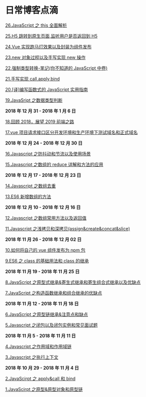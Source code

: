 # 日常博客点滴

[26.JavaScript 之 this 全面解析](https://github.com/heyushuo/Blob/blob/master/JavaScript/26.JavaScript%E4%B9%8Bthis%E5%85%A8%E9%9D%A2%E8%A7%A3%E6%9E%90.md)

[25.H5 跳转到原生页面,监听用户是否返回到 H5](https://github.com/heyushuo/Blob/blob/master/JavaScript/25.H5%E8%B7%B3%E8%BD%AC%E5%88%B0%E5%8E%9F%E7%94%9F%E9%A1%B5%E9%9D%A2%2C%E7%9B%91%E5%90%AC%E7%94%A8%E6%88%B7%E6%98%AF%E5%90%A6%E8%BF%94%E5%9B%9E%E5%88%B0H5.md)

[24.Vue 实现跑马灯效果以及封装为组件发布](https://github.com/heyushuo/Blob/blob/master/JavaScript/24.Vue%E5%AE%9E%E7%8E%B0%E8%B7%91%E9%A9%AC%E7%81%AF%E6%95%88%E6%9E%9C%E4%BB%A5%E5%8F%8A%E5%B0%81%E8%A3%85%E4%B8%BA%E7%BB%84%E4%BB%B6%E5%8F%91%E5%B8%83.md)

[23.new 对象过程以及手写实现 new 操作](https://github.com/heyushuo/Blob/blob/master/JavaScript/23.new%E5%AF%B9%E8%B1%A1%E8%BF%87%E7%A8%8B%E4%BB%A5%E5%8F%8A%E6%89%8B%E5%86%99%E5%AE%9E%E7%8E%B0new%E6%93%8D%E4%BD%9C.md)

[22.强制类型转换-笔记(你不知道的 JavaScript 中卷)](<https://github.com/heyushuo/Blob/blob/master/JavaScript/22.%E5%BC%BA%E5%88%B6%E7%B1%BB%E5%9E%8B%E8%BD%AC%E6%8D%A2-%E7%AC%94%E8%AE%B0(%E4%BD%A0%E4%B8%8D%E7%9F%A5%E9%81%93%E7%9A%84JavaScript%E4%B8%AD%E5%8D%B7).md>)

[21.手写实现 call,apply,bind](https://github.com/heyushuo/Blob/blob/master/JavaScript/21.%E6%89%8B%E5%86%99%E5%AE%9E%E7%8E%B0call%2Capply%2Cbind.md)

[20.[译]编写函数式的 JavaScript 实用指南](https://github.com/heyushuo/Blob/blob/master/JavaScript/20.%5B%E8%AF%91%5D%E7%BC%96%E5%86%99%E5%87%BD%E6%95%B0%E5%BC%8F%E7%9A%84%20JavaScript%20%E5%AE%9E%E7%94%A8%E6%8C%87%E5%8D%97.md)

[19.JavaSript 之数据类型判断](https://github.com/heyushuo/Blob/blob/master/JavaScript/19.JavaSript%E4%B9%8B%E6%95%B0%E6%8D%AE%E7%B1%BB%E5%9E%8B%E5%88%A4%E6%96%AD.md)

**2018 年 12 月 31 - 2018 年 1 月 6 日**

[18.回顾 2018，展望 2019 前端之路](https://github.com/heyushuo/Blob/blob/master/JavaScript/18.%E5%9B%9E%E9%A1%BE2018%EF%BC%8C%E5%B1%95%E6%9C%9B2019%E5%89%8D%E7%AB%AF%E4%B9%8B%E8%B7%AF.md)

[17.vue 项目请求接口区分开发环境和生产环境下测试域名和正式域名](https://github.com/heyushuo/Blob/blob/master/JavaScript/17.vue%E9%A1%B9%E7%9B%AE%E8%AF%B7%E6%B1%82%E6%8E%A5%E5%8F%A3%E5%8C%BA%E5%88%86%E5%BC%80%E5%8F%91%E7%8E%AF%E5%A2%83%E5%92%8C%E7%94%9F%E4%BA%A7%E7%8E%AF%E5%A2%83%E4%B8%8B%E6%B5%8B%E8%AF%95%E5%9F%9F%E5%90%8D%E5%92%8C%E6%AD%A3%E5%BC%8F%E5%9F%9F%E5%90%8D.md)

**2018 年 12 月 24 - 2018 年 12 月 30 日**

[16.Javascript 之防抖动和节流以及使用场景](https://github.com/heyushuo/Blob/blob/master/JavaScript/16.Javascript%E4%B9%8B%E9%98%B2%E6%8A%96%E5%8A%A8%E5%92%8C%E8%8A%82%E6%B5%81%E4%BB%A5%E5%8F%8A%E4%BD%BF%E7%94%A8%E5%9C%BA%E6%99%AF.md)

[15.Javascript 之数组的 reduce 详解和方法的应用](https://github.com/heyushuo/Blob/blob/master/JavaScript/15.Javascript%E4%B9%8B%E6%95%B0%E7%BB%84%E7%9A%84reduce%E8%AF%A6%E8%A7%A3%E5%92%8C%E6%96%B9%E6%B3%95%E7%9A%84%E5%BA%94%E7%94%A8.md)

**2018 年 12 月 17 - 2018 年 12 月 23 日**

[14.Javascript 之数组去重](https://github.com/heyushuo/Blob/blob/master/JavaScript/14.Javascript%E4%B9%8B%E6%95%B0%E7%BB%84%E5%8E%BB%E9%87%8D.md)

[13.ES6 新增数组的方法](https://github.com/heyushuo/Blob/blob/master/JavaScript/13.ES6%E6%96%B0%E5%A2%9E%E6%95%B0%E7%BB%84%E7%9A%84%E6%96%B9%E6%B3%95.md)

**2018 年 12 月 10 - 2018 年 12 月 16 日**

[12.Javascript 之数组常用方法以及返回值](https://github.com/heyushuo/Blob/blob/master/JavaScript/12.Javascript%E4%B9%8B%E6%95%B0%E7%BB%84%E5%B8%B8%E7%94%A8%E6%96%B9%E6%B3%95%E4%BB%A5%E5%8F%8A%E8%BF%94%E5%9B%9E%E5%80%BC.md)

[11.Javascript 之浅拷贝和深拷贝(assign&create&concat&slice)](<https://github.com/heyushuo/Blob/blob/master/JavaScript/11.Javascript%E4%B9%8B%E6%B5%85%E6%8B%B7%E8%B4%9D%E5%92%8C%E6%B7%B1%E6%8B%B7%E8%B4%9D(assign%26create%26concat%26slice).md>)

**2018 年 11 月 26 - 2018 年 12 月 02 日**

[10.如何将自己的 vue 组件发布为 npm 包](https://github.com/heyushuo/Blob/blob/master/JavaScript/10.%E5%A6%82%E4%BD%95%E5%B0%86%E8%87%AA%E5%B7%B1%E7%9A%84vue%E7%BB%84%E4%BB%B6%E5%8F%91%E5%B8%83%E4%B8%BAnpm%E5%8C%85.md)

[9.ES6 之 class 的基础用法和 class 的继承](https://github.com/heyushuo/Blob/blob/master/JavaScript/9.ES6%E4%B9%8Bclass%E7%9A%84%E5%9F%BA%E7%A1%80%E7%94%A8%E6%B3%95%E5%92%8Cclass%E7%9A%84%E7%BB%A7%E6%89%BF.md)

**2018 年 11 月 19 - 2018 年 11 月 25 日**

[8.JavaScript 之原型式继承&寄生式继承和寄生组合式继承以及优缺点](https://github.com/heyushuo/Blob/blob/master/JavaScript/8.JavaScript%E4%B9%8B%E5%8E%9F%E5%9E%8B%E5%BC%8F%E7%BB%A7%E6%89%BF%26%E5%AF%84%E7%94%9F%E5%BC%8F%E7%BB%A7%E6%89%BF%E5%92%8C%E5%AF%84%E7%94%9F%E7%BB%84%E5%90%88%E5%BC%8F%E7%BB%A7%E6%89%BF%E4%BB%A5%E5%8F%8A%E4%BC%98%E7%BC%BA%E7%82%B9.md)

[7.JavaScript 之构造函数继承和组合继承的优缺点](https://github.com/heyushuo/Blob/blob/master/JavaScript/7.JavaScript%E4%B9%8B%E6%9E%84%E9%80%A0%E5%87%BD%E6%95%B0%E7%BB%A7%E6%89%BF%E5%92%8C%E7%BB%84%E5%90%88%E7%BB%A7%E6%89%BF%E7%9A%84%E4%BC%98%E7%BC%BA%E7%82%B9.md)

**2018 年 11 月 12 - 2018 年 11 月 18 日**

[6.JavaScript 之原型链继承&注意点和缺点](https://github.com/heyushuo/Blob/blob/master/JavaScript/6.JavaScript%E4%B9%8B%E5%8E%9F%E5%9E%8B%E9%93%BE%E7%BB%A7%E6%89%BF%26%E6%B3%A8%E6%84%8F%E7%82%B9%E5%92%8C%E7%BC%BA%E7%82%B9.md)

[5.Javascript 之闭包以及闭包实例和常见面试题](https://github.com/heyushuo/Blob/blob/master/JavaScript/5.Javascript%E4%B9%8B%E9%97%AD%E5%8C%85%E4%BB%A5%E5%8F%8A%E9%97%AD%E5%8C%85%E5%AE%9E%E4%BE%8B%E5%92%8C%E5%B8%B8%E8%A7%81%E9%9D%A2%E8%AF%95%E9%A2%98.md)

**2018 年 11 月 5 - 2018 年 11 月 11 日**

[4.Javascript 之作用域和作用域链](https://github.com/heyushuo/Blob/blob/master/JavaScript/4.Javascript%E4%B9%8B%E4%BD%9C%E7%94%A8%E5%9F%9F%E5%92%8C%E4%BD%9C%E7%94%A8%E5%9F%9F%E9%93%BE.md)

[3.Javascript 之执行上下文](https://github.com/heyushuo/Blob/blob/master/JavaScript/3.Javascript%E4%B9%8B%E6%89%A7%E8%A1%8C%E4%B8%8A%E4%B8%8B%E6%96%87.md)

**2018 年 10 月 29 - 2018 年 11 月 4 日**

[2.JavaScirpt 之 apply&call 和 bind](https://github.com/heyushuo/Blob/blob/master/JavaScript/2.JavaScirpt%E4%B9%8Bapply%26call%E5%92%8Cbind.md)

[1.JavaScirpt 之原型&原型对象和原型链](https://github.com/heyushuo/Blob/blob/master/JavaScript/1.JavaScirpt%E4%B9%8B%E5%8E%9F%E5%9E%8B%26%E5%8E%9F%E5%9E%8B%E5%AF%B9%E8%B1%A1%E5%92%8C%E5%8E%9F%E5%9E%8B%E9%93%BE.md)
